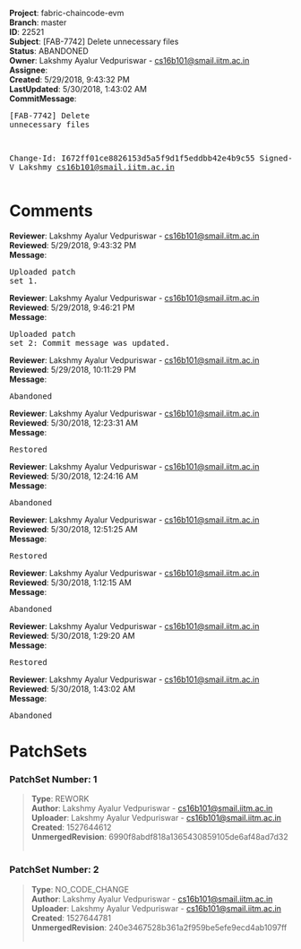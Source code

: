 <strong>Project</strong>: fabric-chaincode-evm<br><strong>Branch</strong>: master<br><strong>ID</strong>: 22521<br><strong>Subject</strong>: [FAB-7742] Delete unnecessary files<br><strong>Status</strong>: ABANDONED<br><strong>Owner</strong>: Lakshmy Ayalur Vedpuriswar - cs16b101@smail.iitm.ac.in<br><strong>Assignee</strong>:<br><strong>Created</strong>: 5/29/2018, 9:43:32 PM<br><strong>LastUpdated</strong>: 5/30/2018, 1:43:02 AM<br><strong>CommitMessage</strong>:<br><pre>[FAB-7742] Delete unnecessary files

Change-Id: I672ff01ce8826153d5a5f9d1f5eddbb42e4b9c55
Signed-off-by: A V Lakshmy <cs16b101@smail.iitm.ac.in>
</pre><h1>Comments</h1><strong>Reviewer</strong>: Lakshmy Ayalur Vedpuriswar - cs16b101@smail.iitm.ac.in<br><strong>Reviewed</strong>: 5/29/2018, 9:43:32 PM<br><strong>Message</strong>: <pre>Uploaded patch set 1.</pre><strong>Reviewer</strong>: Lakshmy Ayalur Vedpuriswar - cs16b101@smail.iitm.ac.in<br><strong>Reviewed</strong>: 5/29/2018, 9:46:21 PM<br><strong>Message</strong>: <pre>Uploaded patch set 2: Commit message was updated.</pre><strong>Reviewer</strong>: Lakshmy Ayalur Vedpuriswar - cs16b101@smail.iitm.ac.in<br><strong>Reviewed</strong>: 5/29/2018, 10:11:29 PM<br><strong>Message</strong>: <pre>Abandoned</pre><strong>Reviewer</strong>: Lakshmy Ayalur Vedpuriswar - cs16b101@smail.iitm.ac.in<br><strong>Reviewed</strong>: 5/30/2018, 12:23:31 AM<br><strong>Message</strong>: <pre>Restored</pre><strong>Reviewer</strong>: Lakshmy Ayalur Vedpuriswar - cs16b101@smail.iitm.ac.in<br><strong>Reviewed</strong>: 5/30/2018, 12:24:16 AM<br><strong>Message</strong>: <pre>Abandoned</pre><strong>Reviewer</strong>: Lakshmy Ayalur Vedpuriswar - cs16b101@smail.iitm.ac.in<br><strong>Reviewed</strong>: 5/30/2018, 12:51:25 AM<br><strong>Message</strong>: <pre>Restored</pre><strong>Reviewer</strong>: Lakshmy Ayalur Vedpuriswar - cs16b101@smail.iitm.ac.in<br><strong>Reviewed</strong>: 5/30/2018, 1:12:15 AM<br><strong>Message</strong>: <pre>Abandoned</pre><strong>Reviewer</strong>: Lakshmy Ayalur Vedpuriswar - cs16b101@smail.iitm.ac.in<br><strong>Reviewed</strong>: 5/30/2018, 1:29:20 AM<br><strong>Message</strong>: <pre>Restored</pre><strong>Reviewer</strong>: Lakshmy Ayalur Vedpuriswar - cs16b101@smail.iitm.ac.in<br><strong>Reviewed</strong>: 5/30/2018, 1:43:02 AM<br><strong>Message</strong>: <pre>Abandoned</pre><h1>PatchSets</h1><h3>PatchSet Number: 1</h3><blockquote><strong>Type</strong>: REWORK<br><strong>Author</strong>: Lakshmy Ayalur Vedpuriswar - cs16b101@smail.iitm.ac.in<br><strong>Uploader</strong>: Lakshmy Ayalur Vedpuriswar - cs16b101@smail.iitm.ac.in<br><strong>Created</strong>: 1527644612<br><strong>UnmergedRevision</strong>: 6990f8abdf818a1365430859105de6af48ad7d32<br><br></blockquote><h3>PatchSet Number: 2</h3><blockquote><strong>Type</strong>: NO_CODE_CHANGE<br><strong>Author</strong>: Lakshmy Ayalur Vedpuriswar - cs16b101@smail.iitm.ac.in<br><strong>Uploader</strong>: Lakshmy Ayalur Vedpuriswar - cs16b101@smail.iitm.ac.in<br><strong>Created</strong>: 1527644781<br><strong>UnmergedRevision</strong>: 240e3467528b361a2f959be5efe9ecd4ab1097ff<br><br></blockquote>